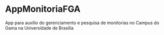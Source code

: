 # AppMonitoriaFGA
App para auxílio do gerenciamento e pesquisa de monitorias no Campus do Gama na Universidade de Brasília
